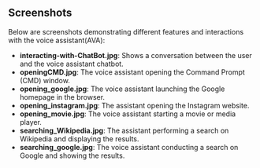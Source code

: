 ## Screenshots 

Below are screenshots demonstrating different features and interactions with the voice assistant(AVA):

- **interacting-with-ChatBot.jpg**: Shows a conversation between the user and the voice assistant chatbot.
- **openingCMD.jpg**: The voice assistant opening the Command Prompt (CMD) window.
- **opening_google.jpg**: The voice assistant launching the Google homepage in the browser.
- **opening_instagram.jpg**: The assistant opening the Instagram website.
- **opening_movie.jpg**: The voice assistant starting a movie or media player.
- **searching_Wikipedia.jpg**: The assistant performing a search on Wikipedia and displaying the results.
- **searching_google.jpg**: The voice assistant conducting a search on Google and showing the results.
